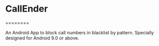 # CallEnder

========

An Android App to block call numbers in blacklist by pattern. Specially designed for Android 9.0 or above.
